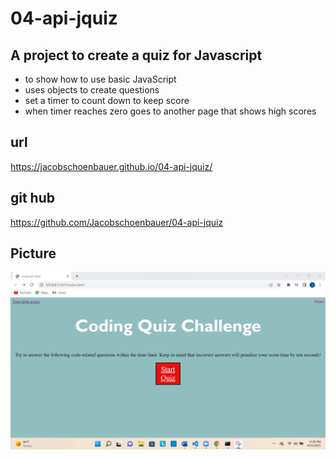 # 04-api-jquiz
## A project to create a quiz for Javascript

- to show how to use basic JavaScript
- uses objects to create questions
- set a timer to count down to keep score
- when timer reaches zero goes to another  page that shows high scores

## url
https://jacobschoenbauer.github.io/04-api-jquiz/
## git hub
https://github.com/Jacobschoenbauer/04-api-jquiz
## Picture
![img](asset/Screenshot%202022-09-25%20123904.png)